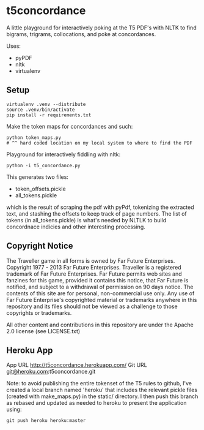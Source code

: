t5concordance
=============

A little playground for interactively poking at the T5 PDF's with NLTK to
find bigrams, trigrams, collocations, and poke at concordances.

Uses:
* pyPDF
* nltk
* virtualenv

Setup
-----

    virtualenv .venv --distribute
    source .venv/bin/activate
    pip install -r requirements.txt

Make the token maps for concordances and such:

    python token_maps.py
    # ^^ hard coded location on my local system to where to find the PDF

Playground for interactively fiddling with nltk:

    python -i t5_concordance.py

This generates two files:
* token_offsets.pickle
* all_tokens.pickle

which is the result of scraping the pdf with pyPdf, tokenizing the
extracted text, and stashing the offsets to keep track of page numbers.
The list of tokens (in all_tokens.pickle) is what's needed by NLTLK
to build concordnace indicies and other interesting processing.

Copyright Notice
----------------

The Traveller game in all forms is owned by Far Future Enterprises.
Copyright 1977 - 2013 Far Future Enterprises. Traveller is a registered
trademark of Far Future Enterprises. Far Future permits web sites and
fanzines for this game, provided it contains this notice, that Far Future
is notified, and subject to a withdrawal of permission on 90 days notice.
The contents of this site are for personal, non-commercial use only. Any
use of Far Future Enterprise's copyrighted material or trademarks anywhere
in this repository and its files should not be viewed as a challenge to
those copyrights or trademarks.

All other content and contributions in this repository are under the
Apache 2.0 license (see LICENSE.txt)

Heroku App
----------

App URL http://t5concordance.herokuapp.com/
Git URL git@heroku.com:t5concordance.git

Note: to avoid publishing the entire tokenset of the T5 rules to github,
I've created a local branch named 'heroku' that includes the relevant
pickle files (created with make_maps.py) in the static/ directory. I then
push this branch as rebased and updated as needed to heroku to present
the application using:

    git push heroku heroku:master
